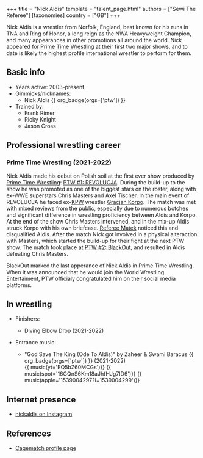 +++
title = "Nick Aldis"
template = "talent_page.html"
authors = ["Sewi The Referee"]
[taxonomies]
country = ["GB"]
+++

Nick Aldis is a wrestler from Norfolk, England, best known for his runs in TNA and Ring of Honor, a long reign as the NWA Heavyweight Champion, and many appearances in other promotions all around the world. Nick appeared for [Prime Time Wrestling](@/o/ptw.md) at their first two major shows, and to date is likely the highest profile international wrestler to perform for them.

## Basic info

* Years active: 2003-present
* Gimmicks/nicknames:
  - Nick Aldis {{ org_badge(orgs=['ptw']) }}
* Trained by:
  - Frank Rimer
  - Ricky Knight
  - Jason Cross
 
## Professional wrestling career

### Prime Time Wrestling (2021-2022)

Nick Aldis made his debut on Polish soil at the first ever show produced by [Prime Time Wrestling](@/o/ptw.md): [PTW #1: REVOLUCJA](@/e/ptw/2021-10-09-ptw-1-revolucja.md). During the build-up to the show he was promoted as one of the biggest stars on the roster, along with ex-WWE superstars Chris Masters and Axel Tischer. In the main event of REVOLUCJA he faced ex-[KPW](@/o/kpw.md) wrestler [Gracjan Korpo](@/w/gracjan-korpo.md). The match was met with mixed reviews from the public, especially due to numerous botches and significant difference in wrestling proficiency between Aldis and Korpo. At the end of the show Chris Masters intervened, and in the mix-up Aldis struck Korpo with his own briefcase. [Referee Matek](@/w/sedzia-matek.md) noticed this and disqualified Aldis. After the match Nick got involved in a physical alteraction with Masters, which started the build-up for their fight at the next PTW show. The match took place at [PTW #2: BlackOut](@/e/ptw/2022-02-19-ptw-2-blackout.md), and resulted in Aldis defeating Chris Masters.

BlackOut marked the last apperance of Nick Aldis in Prime Time Wrestling. When it was announced that he would join the World Wrestling Entertaiment, PTW officialy congratulated him on their social media platforms.

## In wrestling

* Finishers:
  - Diving Elbow Drop (2021-2022)

* Entrance music:
  - "God Save The King (Ode To Aldis)" by Zaheer & Swami Baracus
 {{ org_badge(orgs=['ptw']) }} (2021-2022) <br>
 {{ music(yt='EQ5bZ60MCGs')}}
 {{ music(spot='16GQnS6Km18aJhfHJg7ID6')}}
 {{ music(apple='1539004297?i=1539004299')}}

## Internet presence

* [nickaldis on Instagram](https://www.instagram.com/nickaldis/)

## References

* [Cagematch profile page](https://www.cagematch.net/?id=2&nr=5123)
